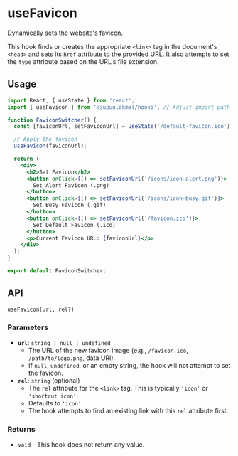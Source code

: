 # useFavicon

Dynamically sets the website's favicon.

This hook finds or creates the appropriate `<link>` tag in the document's `<head>` and sets its `href` attribute to the provided URL. It also attempts to set the `type` attribute based on the URL's file extension.

## Usage

```jsx
import React, { useState } from 'react';
import { useFavicon } from '@supunlakmal/hooks'; // Adjust import path

function FaviconSwitcher() {
  const [faviconUrl, setFaviconUrl] = useState('/default-favicon.ico');

  // Apply the favicon
  useFavicon(faviconUrl);

  return (
    <div>
      <h2>Set Favicon</h2>
      <button onClick={() => setFaviconUrl('/icons/icon-alert.png')}>
        Set Alert Favicon (.png)
      </button>
      <button onClick={() => setFaviconUrl('/icons/icon-busy.gif')}>
        Set Busy Favicon (.gif)
      </button>
      <button onClick={() => setFaviconUrl('/favicon.ico')}>
        Set Default Favicon (.ico)
      </button>
      <p>Current Favicon URL: {faviconUrl}</p>
    </div>
  );
}

export default FaviconSwitcher;
```

## API

`useFavicon(url, rel?)`

### Parameters

- **`url`**: `string | null | undefined`
  - The URL of the new favicon image (e.g., `/favicon.ico`, `/path/to/logo.png`, data URI).
  - If `null`, `undefined`, or an empty string, the hook will not attempt to set the favicon.
- **`rel`**: `string` (optional)
  - The `rel` attribute for the `<link>` tag. This is typically `'icon'` or `'shortcut icon'`.
  - Defaults to `'icon'`.
  - The hook attempts to find an existing link with this `rel` attribute first.

### Returns

- `void` - This hook does not return any value.
